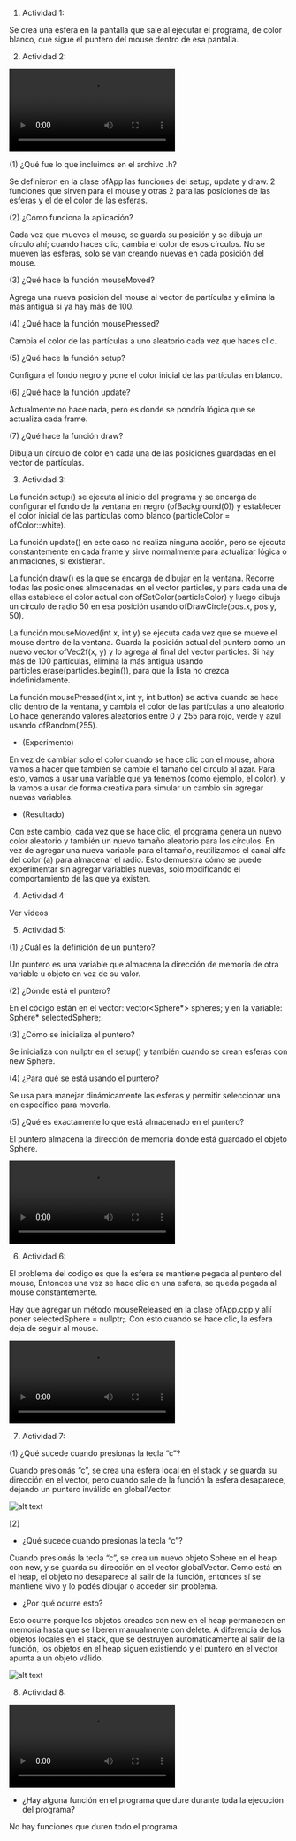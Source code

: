 1. Actividad 1:

Se crea una esfera en la pantalla que sale al ejecutar el programa, de color blanco, que sigue el puntero del mouse dentro de esa pantalla.

2. Actividad 2:

<video controls src="../Evidencias/Actividad 2.mp4" title="Title"></video>

(1) ¿Qué fue lo que incluimos en el archivo .h?

Se definieron en la clase ofApp las funciones del setup, update y draw. 2 funciones que sirven para el mouse y otras 2 para las posiciones de las esferas y el de el color de las esferas.

(2) ¿Cómo funciona la aplicación?

Cada vez que mueves el mouse, se guarda su posición y se dibuja un círculo ahí; cuando haces clic, cambia el color de esos círculos. No se mueven las esferas, solo se van creando nuevas en cada posición del mouse.

(3) ¿Qué hace la función mouseMoved?

Agrega una nueva posición del mouse al vector de partículas y elimina la más antigua si ya hay más de 100.

(4) ¿Qué hace la función mousePressed?

Cambia el color de las partículas a uno aleatorio cada vez que haces clic.

(5) ¿Qué hace la función setup?

Configura el fondo negro y pone el color inicial de las partículas en blanco.

(6) ¿Qué hace la función update?

Actualmente no hace nada, pero es donde se pondría lógica que se actualiza cada frame.

(7) ¿Qué hace la función draw?

Dibuja un círculo de color en cada una de las posiciones guardadas en el vector de partículas.

3. Actividad 3: 

La función setup() se ejecuta al inicio del programa y se encarga de configurar el fondo de la ventana en negro (ofBackground(0)) y establecer el color inicial de las partículas como blanco (particleColor = ofColor::white).

La función update() en este caso no realiza ninguna acción, pero se ejecuta constantemente en cada frame y sirve normalmente para actualizar lógica o animaciones, si existieran.

La función draw() es la que se encarga de dibujar en la ventana. Recorre todas las posiciones almacenadas en el vector particles, y para cada una de ellas establece el color actual con ofSetColor(particleColor) y luego dibuja un círculo de radio 50 en esa posición usando ofDrawCircle(pos.x, pos.y, 50).

La función mouseMoved(int x, int y) se ejecuta cada vez que se mueve el mouse dentro de la ventana. Guarda la posición actual del puntero como un nuevo vector ofVec2f(x, y) y lo agrega al final del vector particles. Si hay más de 100 partículas, elimina la más antigua usando particles.erase(particles.begin()), para que la lista no crezca indefinidamente.

La función mousePressed(int x, int y, int button) se activa cuando se hace clic dentro de la ventana, y cambia el color de las partículas a uno aleatorio. Lo hace generando valores aleatorios entre 0 y 255 para rojo, verde y azul usando ofRandom(255).

- (Experimento) 

En vez de cambiar solo el color cuando se hace clic con el mouse, ahora vamos a hacer que también se cambie el tamaño del círculo al azar. Para esto, vamos a usar una variable que ya tenemos (como ejemplo, el color), y la vamos a usar de forma creativa para simular un cambio sin agregar nuevas variables.

- (Resultado) 

Con este cambio, cada vez que se hace clic, el programa genera un nuevo color aleatorio y también un nuevo tamaño aleatorio para los círculos. En vez de agregar una nueva variable para el tamaño, reutilizamos el canal alfa del color (a) para almacenar el radio. Esto demuestra cómo se puede experimentar sin agregar variables nuevas, solo modificando el comportamiento de las que ya existen.

4. Actividad 4: 

Ver videos

5. Actividad 5: 

(1) ¿Cuál es la definición de un puntero?

Un puntero es una variable que almacena la dirección de memoria de otra variable u objeto en vez de su valor.

(2) ¿Dónde está el puntero?

En el código están en el vector: vector<Sphere*> spheres; y en la variable: Sphere* selectedSphere;.

(3) ¿Cómo se inicializa el puntero?

Se inicializa con nullptr en el setup() y también cuando se crean esferas con new Sphere.

(4) ¿Para qué se está usando el puntero?

Se usa para manejar dinámicamente las esferas y permitir seleccionar una en específico para moverla.

(5) ¿Qué es exactamente lo que está almacenado en el puntero?

El puntero almacena la dirección de memoria donde está guardado el objeto Sphere.

<video controls src="../Evidencias/Actividad 5.mp4" title="Title"></video>

6. Actividad 6:

El problema del codigo es que la esfera se mantiene pegada al puntero del mouse, Entonces una vez se hace clic en una esfera, se queda pegada al mouse constantemente.

Hay que agregar un método mouseReleased en la clase ofApp.cpp y allí poner selectedSphere = nullptr;. Con esto cuando se hace clic, la esfera deja de seguir al mouse.

<video controls src="../Evidencias/Actividad 6 .mp4" title="Title"></video>

7. Actividad 7:

(1) ¿Qué sucede cuando presionas la tecla “c”?

Cuando presionás “c”, se crea una esfera local en el stack y se guarda su dirección en el vector, pero cuando sale de la función la esfera desaparece, dejando un puntero inválido en globalVector.

![alt text](<../Evidencias/Captura de pantalla 2025-08-21 092516.png>)

[2]

- ¿Qué sucede cuando presionas la tecla “c”?

Cuando presionás la tecla “c”, se crea un nuevo objeto Sphere en el heap con new, y se guarda su dirección en el vector globalVector. Como está en el heap, el objeto no desaparece al salir de la función, entonces sí se mantiene vivo y lo podés dibujar o acceder sin problema.

- ¿Por qué ocurre esto?

Esto ocurre porque los objetos creados con new en el heap permanecen en memoria hasta que se liberen manualmente con delete. A diferencia de los objetos locales en el stack, que se destruyen automáticamente al salir de la función, los objetos en el heap siguen existiendo y el puntero en el vector apunta a un objeto válido.

![alt text](<../Evidencias/Captura de pantalla 2025-08-21 092925.png>)

8. Actividad 8:

<video controls src="../Evidencias/Actividad 8.mp4" title="Title"></video>

- ¿Hay alguna función en el programa que dure durante toda la ejecución del programa?

No hay funciones que duren todo el programa
